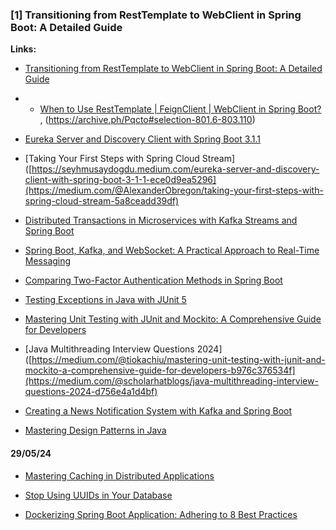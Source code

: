 ### [1] Transitioning from RestTemplate to WebClient in Spring Boot: A Detailed Guide

**Links:**
- [Transitioning from RestTemplate to WebClient in Spring Boot: A Detailed Guide](https://medium.com/hprog99/transitioning-from-resttemplate-to-webclient-in-spring-boot-a-detailed-guide-4febd21063ba)

- - [When to Use RestTemplate | FeignClient | WebClient in Spring Boot?](https://medium.com/javarevisited/when-to-use-resttemplate-feignclient-webclient-in-spring-boot-ec027793b0c5) , (https://archive.ph/Pqcto#selection-801.6-803.110)

- [Eureka Server and Discovery Client with Spring Boot 3.1.1](https://seyhmusaydogdu.medium.com/eureka-server-and-discovery-client-with-spring-boot-3-1-1-ece0d9ea5296)


- [Taking Your First Steps with Spring Cloud Stream]([https://seyhmusaydogdu.medium.com/eureka-server-and-discovery-client-with-spring-boot-3-1-1-ece0d9ea5296](https://medium.com/@AlexanderObregon/taking-your-first-steps-with-spring-cloud-stream-5a8ceadd39df)


- [Distributed Transactions in Microservices with Kafka Streams and Spring Boot](https://piotrminkowski.com/2022/01/24/distributed-transactions-in-microservices-with-kafka-streams-and-spring-boot/)

- [Spring Boot, Kafka, and WebSocket: A Practical Approach to Real-Time Messaging](https://umar-fajar14.medium.com/spring-boot-kafka-and-websocket-a-practical-approach-to-real-time-messaging-6169f5995fe1)


- [Comparing Two-Factor Authentication Methods in Spring Boot](https://medium.com/@AlexanderObregon/comparing-two-factor-authentication-methods-in-spring-boot-1f6843c8e240)

- [Testing Exceptions in Java with JUnit 5](https://archive.ph/JO768)


- [Mastering Unit Testing with JUnit and Mockito: A Comprehensive Guide for Developers](https://medium.com/@tiokachiu/mastering-unit-testing-with-junit-and-mockito-a-comprehensive-guide-for-developers-b976c376534f)

- [Java Multithreading Interview Questions 2024]([https://medium.com/@tiokachiu/mastering-unit-testing-with-junit-and-mockito-a-comprehensive-guide-for-developers-b976c376534f](https://medium.com/@scholarhatblogs/java-multithreading-interview-questions-2024-d756e4a1d4bf)



- [Creating a News Notification System with Kafka and Spring Boot](https://blog.devgenius.io/creating-a-news-notification-system-with-kafka-and-spring-boot-01b41837e807)

- [Mastering Design Patterns in Java](https://medium.com/javarevisited/mastering-design-patterns-in-java-1e39194ac480)

#### 29/05/24



- [Mastering Caching in Distributed Applications](https://medium.com/@yt-cloudwaydigital/mastering-caching-in-distributed-applications-e7449f4db399)


- [Stop Using UUIDs in Your Database](https://medium.com/@yt-cloudwaydigital/mastering-caching-in-distributed-applications-e7449f4db399)





- [Dockerizing Spring Boot Application: Adhering to 8 Best Practices](https://blog.devgenius.io/dockerizing-spring-boot-application-adhering-to-8-best-practices-ec35c51e23e9)
